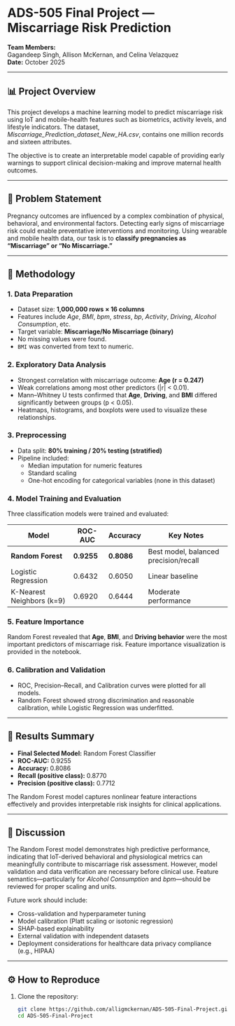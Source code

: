 # ADS-505 Final Project — Miscarriage Risk Prediction

**Team Members:**  
Gagandeep Singh, Allison McKernan, and Celina Velazquez  
**Date:** October 2025  

---

## 📊 Project Overview
This project develops a machine learning model to predict miscarriage risk using IoT and mobile-health features such as biometrics, activity levels, and lifestyle indicators. The dataset, *Miscarriage_Prediction_dataset_New_HA.csv*, contains one million records and sixteen attributes.  

The objective is to create an interpretable model capable of providing early warnings to support clinical decision-making and improve maternal health outcomes.

---

## 🧩 Problem Statement
Pregnancy outcomes are influenced by a complex combination of physical, behavioral, and environmental factors. Detecting early signs of miscarriage risk could enable preventative interventions and monitoring. Using wearable and mobile health data, our task is to **classify pregnancies as “Miscarriage” or “No Miscarriage.”**

---

## 🧠 Methodology

### 1. Data Preparation
- Dataset size: **1,000,000 rows × 16 columns**  
- Features include *Age*, *BMI*, *bpm*, *stress*, *bp*, *Activity*, *Driving*, *Alcohol Consumption*, etc.  
- Target variable: **Miscarriage/No Miscarriage (binary)**  
- No missing values were found.  
- `BMI` was converted from text to numeric.  

### 2. Exploratory Data Analysis
- Strongest correlation with miscarriage outcome: **Age (r = 0.247)**  
- Weak correlations among most other predictors (|r| < 0.01).  
- Mann–Whitney U tests confirmed that **Age**, **Driving**, and **BMI** differed significantly between groups (p < 0.05).  
- Heatmaps, histograms, and boxplots were used to visualize these relationships.

### 3. Preprocessing
- Data split: **80% training / 20% testing (stratified)**  
- Pipeline included:
  - Median imputation for numeric features  
  - Standard scaling  
  - One-hot encoding for categorical variables (none in this dataset)

### 4. Model Training and Evaluation
Three classification models were trained and evaluated:

| Model | ROC-AUC | Accuracy | Key Notes |
|--------|----------|-----------|------------|
| **Random Forest** | **0.9255** | **0.8086** | Best model, balanced precision/recall |
| Logistic Regression | 0.6432 | 0.6050 | Linear baseline |
| K-Nearest Neighbors (k=9) | 0.6920 | 0.6444 | Moderate performance |

### 5. Feature Importance
Random Forest revealed that **Age**, **BMI**, and **Driving behavior** were the most important predictors of miscarriage risk. Feature importance visualization is provided in the notebook.

### 6. Calibration and Validation
- ROC, Precision–Recall, and Calibration curves were plotted for all models.  
- Random Forest showed strong discrimination and reasonable calibration, while Logistic Regression was underfitted.

---

## 🧾 Results Summary
- **Final Selected Model:** Random Forest Classifier  
- **ROC-AUC:** 0.9255  
- **Accuracy:** 0.8086  
- **Recall (positive class):** 0.8770  
- **Precision (positive class):** 0.7712  

The Random Forest model captures nonlinear feature interactions effectively and provides interpretable risk insights for clinical applications.

---

## 💬 Discussion
The Random Forest model demonstrates high predictive performance, indicating that IoT-derived behavioral and physiological metrics can meaningfully contribute to miscarriage risk assessment. However, model validation and data verification are necessary before clinical use. Feature semantics—particularly for *Alcohol Consumption* and *bpm*—should be reviewed for proper scaling and units.  

Future work should include:
- Cross-validation and hyperparameter tuning  
- Model calibration (Platt scaling or isotonic regression)  
- SHAP-based explainability  
- External validation with independent datasets  
- Deployment considerations for healthcare data privacy compliance (e.g., HIPAA)

---

## ⚙️ How to Reproduce
1. Clone the repository:  
   ```bash
   git clone https://github.com/alligmckernan/ADS-505-Final-Project.git
   cd ADS-505-Final-Project
